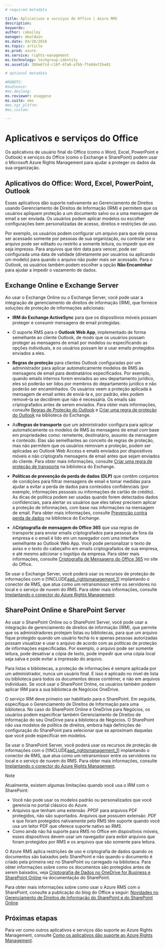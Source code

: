 ```yaml
---
# required metadata

title: Aplicativos e serviços do Office | Azure RMS
description:
keywords:
author: cabailey
manager: mbaldwin
ms.date: 04/28/2016
ms.topic: article
ms.prod: azure
ms.service: rights-management
ms.technology: techgroup-identity
ms.assetid: 388e67cd-c16f-4fa0-a7bb-ffe0def2be81

# optional metadata

#ROBOTS:
#audience:
#ms.devlang:
ms.reviewer: esaggese
ms.suite: ems
#ms.tgt_pltfrm:
#ms.custom:

---
```



# Aplicativos e serviços do Office
Os aplicativos de usuário final do Office (como o Word, Excel, PowerPoint e Outlook) e serviços do Office (como o Exchange e SharePoint) podem usar o Microsoft Azure Rights Management para ajudar a proteger os dados da sua organização.

## Aplicativos do Office: Word, Excel, PowerPoint, Outlook
Esses aplicativos dão suporte nativamente ao Gerenciamento de Direitos usando Gerenciamento de Direitos de Informação (IRM) e permitem que os usuários apliquem proteção a um documento salvo ou a uma mensagem de email a ser enviada. Os usuários podem aplicar modelos ou escolher configurações bem personalizadas de acesso, direitos e restrições de uso. 

Por exemplo, os usuários podem configurar um arquivo para que ele possa ser acessado somente por pessoas de sua organização, ou controlar se o arquivo pode ser editado ou restrito a somente leitura, ou impedir que ele seja impresso. Para arquivos que têm data para vencer, pode ser configurada uma data de validade (diretamente por usuários ou aplicando um modelo) para quando o arquivo não puder mais ser acessado. Para o Outlook, os usuários também podem escolher a opção **Não Encaminhar** para ajudar a impedir o vazamento de dados.

## Exchange Online e Exchange Server
Ao usar o Exchange Online ou o Exchange Server, você pode usar a integração de gerenciamento de direitos de informação (IRM), que fornece soluções de proteção de informações adicionais:

-   **IRM do Exchange ActiveSync** para que os dispositivos móveis possam proteger e consumir mensagens de email protegidas.

-   O suporte RMS para o **Outlook Web App**, implementado de forma semelhante ao cliente Outlook, de modo que os usuários possam proteger as mensagens de email por modelos ou especificando as opções individuais, e os usuários possam ler e usar emails protegidos enviados a eles.

-   **Regras de proteção** para clientes Outlook configuradas por um administrador para aplicar automaticamente modelos de RMS às mensagens de email para destinatários especificados. Por exemplo, quando emails internos forem enviados ao seu departamento jurídico, eles só poderão ser lidos por membros do departamento jurídico e não poderão ser encaminhados. Os usuários veem a proteção aplicada à mensagem de email antes de enviá-la e, por padrão, eles podem removê-la se decidirem que não é necessária. Os emails são criptografados antes de serem enviados. Para obter mais informações, consulte [Regras de Proteção do Outlook](https://technet.microsoft.com/library/dd638178%28v=exchg.150%29.aspx) e [Criar uma regra de proteção do Outlook](https://technet.microsoft.com/library/dd638196%28v=exchg.150%29.aspx) na biblioteca do Exchange.

-   As**Regras de transporte** que um administrador configura para aplicar automaticamente os modelos de RMS às mensagens de email com base em propriedades como: remetente, destinatário, assunto da mensagem e conteúdo. Elas são semelhantes ao conceito de regras de proteção, mas não permitem que os usuários removam a proteção, podem ser aplicadas ao Outlook Web Access e emails enviados por dispositivos móveis e não criptografa mensagens de email antes que sejam enviados do cliente. Para obter mais informações, consulte [Criar uma regra de proteção de transporte](https://technet.microsoft.com/library/dd302432.aspx) na biblioteca do Exchange.

-   **Políticas de prevenção de perda de dados (DLP)** que contêm conjuntos de condições para filtrar mensagens de email e tomar medidas para ajudar a evitar a perda de dados para conteúdos confidenciais (por exemplo, informações pessoais ou informações de cartão de crédito). As dicas de política podem ser usadas quando forem detectados dados confidenciais, para alertar os usuários que eles talvez precisem aplicar a proteção de informações, com base nas informações na mensagem de email. Para obter mais informações, consulte [Prevenção contra perda de dados](https://technet.microsoft.com/library/jj150527%28v=exchg.150%29.aspx) na biblioteca do Exchange.

-   A**Criptografia de mensagem do Office 365** que usa regras de transporte para enviar emails criptografados para pessoas de fora da empresa e o email é lido em um navegador com uma interface semelhante ao Outlook Web App. Você pode personalizar o texto de aviso e o texto do cabeçalho em emails criptografados de sua empresa, e até mesmo adicionar o logotipo da empresa. Para obter mais informações, consulte [Criptografia de Mensagens do Office 365](https://office.microsoft.com/o365-message-encryption-FX104179182.aspx) no site do Office.

Se usar o Exchange Server, você poderá usar os recursos de proteção de informações com o [!INCLUDE[aad_rightsmanagement_1](../includes/aad_rightsmanagement_1_md.md)] implantando o conector de RMS, que atua como um retransmissor entre os servidores no local e o serviço de nuvem do RMS. Para obter mais informações, consulte [Implantando o conector do Azure Rights Management](../deploy-use/deploy-rms-connector.md).

## SharePoint Online e SharePoint Server
Ao usar o SharePoint Online ou o SharePoint Server, você pode usar a integração de gerenciamento de direitos de informação (IRM), que permite que os administradores protejam listas ou bibliotecas, para que um arquivo fique protegido quando um usuário fechá-lo e apenas pessoas autorizadas possam visualizar e usar o arquivo de acordo com as políticas de proteção de informações especificadas. Por exemplo, o arquivo pode ser somente leitura, pode desativar a cópia de texto, pode impedir que uma cópia local seja salva e pode evitar a impressão do arquivo.

Para listas e bibliotecas, a proteção de informações é sempre aplicada por um administrador, nunca um usuário final. E isso é aplicado no nível de lista ou biblioteca para todos os documentos desse contêiner, e não em arquivos individuais.  Se você usar o SharePoint Online, os usuários também podem aplicar IRM para a sua biblioteca de Negócios OneDrive.

O serviço IRM deve primeiro ser habilitado para o SharePoint. Em seguida, especifique o Gerenciamento de Direitos de Informação para uma biblioteca. No caso do SharePoint Online e OneDrive para Negócios, os usuários podem especificar também Gerenciamento de Direitos de Informação do seu OneDrive para a biblioteca de Negócios. O SharePoint não usa modelos de política de direitos, embora haja definições de configuração do SharePoint para selecionar que se aproximam daquelas que você pode especificar em modelos.

Se usar o SharePoint Server, você poderá usar os recursos de proteção de informações com o [!INCLUDE[aad_rightsmanagement_1](../includes/aad_rightsmanagement_1_md.md)] implantando o conector de RMS, que atua como um retransmissor entre os servidores no local e o serviço de nuvem do RMS. Para obter mais informações, consulte [Implantando o conector do Azure Rights Management](../deploy-use/deploy-rms-connector.md).

> [!NOTE]
> Atualmente, existem algumas limitações quando você usa o IRM com o SharePoint:
> 
> -   Você não pode usar os modelos padrão ou personalizados que você gerencia no portal clássico do Azure.
> -   Arquivos que tenham uma extensão .PPDF para arquivos PDF protegidos, não são suportados. Arquivos que possuem extensão .PDF e que foram protegidos nativamente pelo RMS têm suporte quando você usa um leitor PDF que oferece suporte nativo ao RMS.
> -   Como ainda não há suporte para RMS no Office em dispositivos móveis, esses dispositivos devem usar um navegador para exibir arquivos que foram protegidos por RMS e os arquivos que são somente para leitura.

O Azure RMS aplica restrições de uso e criptografia de dados quando os documentos são baixados pelo SharePoint e não quando o documento é criado pela primeira vez no SharePoint ou carregado na biblioteca. Para obter informações sobre como os documentos são protegidos antes de serem baixados, veja [Criptografia de Dados no OneDrive for Business e SharePoint Online](https://technet.microsoft.com/library/dn905447.aspx) na documentação do SharePoint.

Para obter mais informações sobre como usar o Azure RMS com o SharePoint, consulte a publicação do blog do Office a seguir: [Novidades no Gerenciamento de Direitos de Informação do SharePoint e do SharePoint Online](http://blogs.office.com/2012/11/09/whats-new-with-information-rights-management-in-sharepoint-and-sharepoint-online/)

## Próximas etapas

Para ver como outros aplicativos e serviços dão suporte ao Azure Rights Management, consulte [Como os aplicativos dão suporte ao Azure Rights Management](applications-support.md).

<!--HONumber=Apr16_HO3-->


